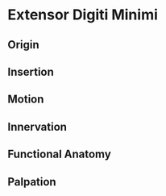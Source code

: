 # Extensor Digiti Minimi
## Origin
## Insertion
## Motion
## Innervation
## Functional Anatomy
## Palpation